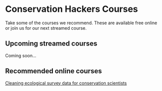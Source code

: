 # Conservation Hackers Courses

Take some of the courses we recommend. These are available free online or join us for our next streamed course.

## Upcoming streamed courses

Coming soon...  

## Recommended online courses

[Cleaning ecological survey data for conservation scientists](http://www.seascapemodels.org/RLS-data-prep-course/)
